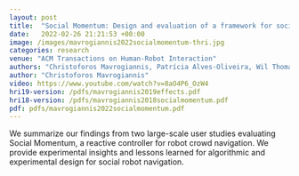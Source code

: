 ```yaml
---
layout: post
title:  "Social Momentum: Design and evaluation of a framework for socially competent robot navigation"
date:   2022-02-26 21:21:53 +00:00
image: /images/mavrogiannis2022socialmomentum-thri.jpg
categories: research
venue: "ACM Transactions on Human-Robot Interaction"
authors: "Christoforos Mavrogiannis, Patrícia Alves-Oliveira, Wil Thomason, Ross Knepper"
author: "Christoforos Mavrogiannis"
video: https://www.youtube.com/watch?v=8aO4P6_OzW4
hri19-version: /pdfs/mavrogiannis2019effects.pdf
hri18-version: /pdfs/mavrogiannis2018socialmomentum.pdf
pdf: pdfs/mavrogiannis2022socialmomentum.pdf
---
```

We summarize our findings from two large-scale user studies evaluating Social Momentum, a reactive controller for robot crowd navigation. We provide experimental insights and lessons learned for algorithmic and experimental design for social robot navigation.